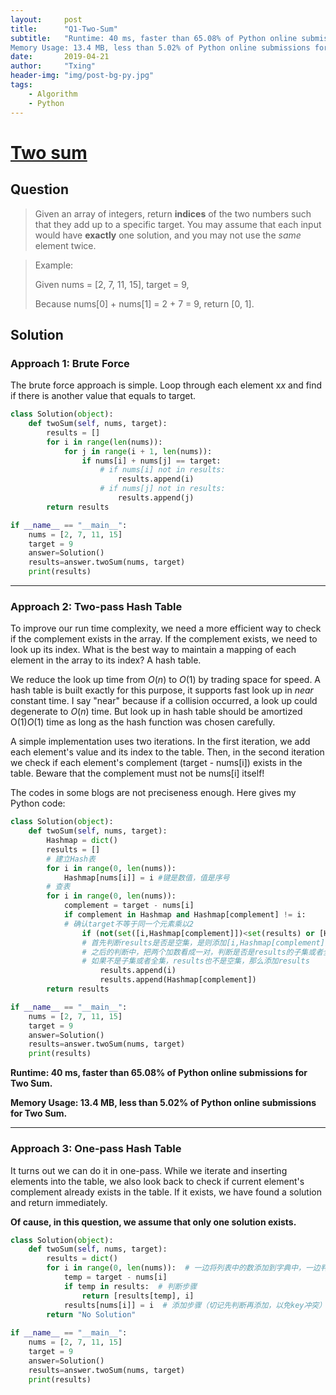 ```yaml
---
layout:     post
title:      "Q1-Two-Sum"
subtitle:   "Runtime: 40 ms, faster than 65.08% of Python online submissions for Two Sum.
Memory Usage: 13.4 MB, less than 5.02% of Python online submissions for Two Sum."
date:       2019-04-21
author:     "Txing"
header-img: "img/post-bg-py.jpg"
tags:
    - Algorithm
    - Python
---
```


# [Two sum](<https://leetcode.com/problems/two-sum/>)

## Question

> Given an array of integers, return **indices** of the two numbers such that they add up to a specific target. You may assume that each input would have **exactly** one solution, and you may not use the *same* element twice.

> Example: 
>
> Given nums = [2, 7, 11, 15], target = 9,
>
> Because nums[0] + nums[1] = 2 + 7 = 9,
> return [0, 1].



## Solution 

### Approach 1: Brute Force

The brute force approach is simple. Loop through each element x*x* and find if there is another value that equals to target.

```Python
class Solution(object):
    def twoSum(self, nums, target):
        results = []
        for i in range(len(nums)):
            for j in range(i + 1, len(nums)):
                if nums[i] + nums[j] == target:
                    # if nums[i] not in results:
                        results.append(i)
                    # if nums[j] not in results:
                        results.append(j)
        return results

if __name__ == "__main__":
    nums = [2, 7, 11, 15]
    target = 9
    answer=Solution()
    results=answer.twoSum(nums, target)
    print(results)
```

---

### Approach 2: Two-pass Hash Table 

To improve our run time complexity, we need a more efficient way to check if the complement exists in the array. If the complement exists, we need to look up its index. What is the best way to maintain a mapping of each element in the array to its index? A hash table.

We reduce the look up time from *O*(*n*) to *O*(1) by trading space for speed. A hash table is built exactly for this purpose, it supports fast look up in *near* constant time. I say "near" because if a collision occurred, a look up could degenerate to *O*(*n*) time. But look up in hash table should be amortized O(1)*O*(1) time as long as the hash function was chosen carefully.

A simple implementation uses two iterations. In the first iteration, we add each element's value and its index to the table. Then, in the second iteration we check if each element's complement (target - nums[i]) exists in the table. Beware that the complement must not be nums[i] itself!



The codes in some blogs are not preciseness enough.  Here gives my Python code:

```python
class Solution(object):
    def twoSum(self, nums, target):
        Hashmap = dict()
        results = []
        # 建立Hash表
        for i in range(0, len(nums)):
            Hashmap[nums[i]] = i #键是数值，值是序号
        # 查表
        for i in range(0, len(nums)):
            complement = target - nums[i]
            if complement in Hashmap and Hashmap[complement] != i:
            # 确认target不等于同一个元素乘以2
                if (not(set([i,Hashmap[complement]])<set(results) or [Hashmap[complement],i]==results or [i,Hashmap[complement]]==results) or results ==[]) :
                # 首先判断results是否是空集，是则添加[i,Hashmap[complement]]
                # 之后的判断中，把两个加数看成一对，判断是否是results的子集或者全集(注意元素顺序对查询的影响)，
                # 如果不是子集或者全集，results也不是空集，那么添加results
                    results.append(i)
                    results.append(Hashmap[complement])
        return results

if __name__ == "__main__":
    nums = [2, 7, 11, 15]
    target = 9
    answer=Solution()
    results=answer.twoSum(nums, target)
    print(results)
```

**Runtime: 40 ms, faster than 65.08% of Python online submissions for Two Sum.**

**Memory Usage: 13.4 MB, less than 5.02% of Python online submissions for Two Sum.**

---

### Approach 3: One-pass Hash Table

It turns out we can do it in one-pass. While we iterate and inserting elements into the table, we also look back to check if current element's complement already exists in the table. If it exists, we have found a solution and return immediately.

**Of cause, in this question, we assume that only one solution exists.**

```python
class Solution(object):
    def twoSum(self, nums, target):
        results = dict()
        for i in range(0, len(nums)):  # 一边将列表中的数添加到字典中，一边判断两数之差是否存在于字典中
            temp = target - nums[i]
            if temp in results:  # 判断步骤
                return [results[temp], i]
            results[nums[i]] = i  # 添加步骤（切记先判断再添加，以免key冲突）
        return "No Solution"
    
if __name__ == "__main__":
    nums = [2, 7, 11, 15]
    target = 9
    answer=Solution()
    results=answer.twoSum(nums, target)
    print(results)
```



